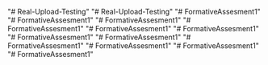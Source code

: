 "# Real-Upload-Testing" 
"# Real-Upload-Testing" 
"# FormativeAssesment1" 
"# FormativeAssesment1" 
"# FormativeAssesment1" 
"# FormativeAssesment1" 
"# FormativeAssesment1" 
"# FormativeAssesment1" 
"# FormativeAssesment1" 
"# FormativeAssesment1" 
"# FormativeAssesment1" 
"# FormativeAssesment1" 
"# FormativeAssesment1" 
"# FormativeAssesment1" 
